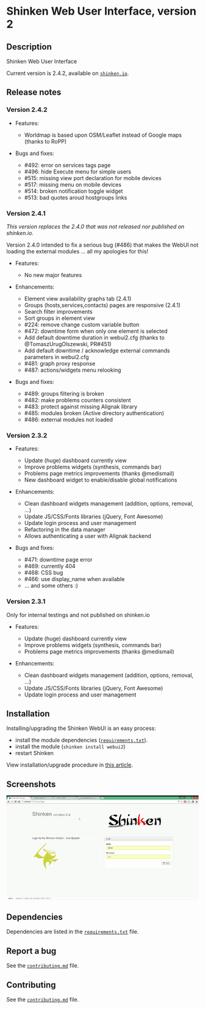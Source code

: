 # Shinken Web User Interface, version 2

## Description
Shinken Web User Interface

Current version is 2.4.2, available on [`shinken.io`](http://shinken.io/package/webui2).

## Release notes

### Version 2.4.2

 - Features:
   - Worldmap is based upon OSM/Leaflet instead of Google maps (thanks to RoPP)

 - Bugs and fixes:
   - #492: error on services tags page
   - #496: hide Execute menu for simple users
   - #515: missing view port declaration for mobile devices
   - #517: missing menu on mobile devices
   - #514: broken notification toggle widget
   - #513: bad quotes aroud hostgroups links


### Version 2.4.1
 *This version replaces the 2.4.0 that was not released nor published on shinken.io.*

 Version 2.4.0 intended to fix a serious bug (#486) that makes the WebUI not loading the external modules ... all my apologies for this!

 - Features:
   - No new major features

 - Enhancements:
   - Element view availability graphs tab (2.4.1)
   - Groups (hosts,services,contacts) pages are responsive (2.4.1)
   - Search filter improvements
   - Sort groups in element view
   - #224: remove change custom variable button
   - #472: downtime form when only one element is selected
   - Add default downtime duration in webui2.cfg (thanks to @TomaszUrugOlszewski, PR#451)
   - Add default downtime / acknowledge external commands parameters in webui2.cfg
   - #481: graph proxy response
   - #487: actions/widgets menu relooking

 - Bugs and fixes:
   - #489: groups filtering is broken
   - #482: make problems counters consistent
   - #483: protect against missing Alignak library
   - #485: modules broken (Active directory authentication)
   - #486: external modules not loaded

### Version 2.3.2
 - Features:
   - Update (huge) dashboard currently view
   - Improve problems widgets (synthesis, commands bar)
   - Problems page metrics improvements (thanks @medismail)
   - New dashboard widget to enable/disable global notifications

 - Enhancements:
   - Clean dashboard widgets management (addition, options, removal, ...)
   - Update JS/CSS/Fonts libraries (jQuery, Font Awesome)
   - Update login process and user management
   - Refactoring in the data manager
   - Allows authenticating a user with Alignak backend

 - Bugs and fixes:
   - #471: downtime page error
   - #469: currently 404
   - #468: CSS bug
   - #466: use display_name when available
   - ... and some others :)

### Version 2.3.1
 Only for internal testings and not published on shinken.io
 - Features:
   - Update (huge) dashboard currently view
   - Improve problems widgets (synthesis, commands bar)
   - Problems page metrics improvements (thanks @medismail)

 - Enhancements:
   - Clean dashboard widgets management (addition, options, removal, ...)
   - Update JS/CSS/Fonts libraries (jQuery, Font Awesome)
   - Update login process and user management

## Installation

 Installing/upgrading the Shinken WebUI is an easy process:
 - install the module dependencies ([`requirements.txt`](https://github.com/shinken-monitoring/mod-webui/blob/develop/requirements.txt)).
 - install the module (`shinken install webui2`)
 - restart Shinken

 View installation/upgrade procedure in [this article](https://github.com/shinken-monitoring/mod-webui/wiki/Installation).

## Screenshots

![Host Detail](doc/animation.gif)

## Dependencies

Dependencies are listed in the [`requirements.txt`](https://github.com/shinken-monitoring/mod-webui/blob/develop/requirements.txt) file.

## Report a bug

See the [`contributing.md`](https://github.com/shinken-monitoring/mod-webui/blob/develop/contributing.md) file.

## Contributing

See the [`contributing.md`](https://github.com/shinken-monitoring/mod-webui/blob/develop/contributing.md) file.

